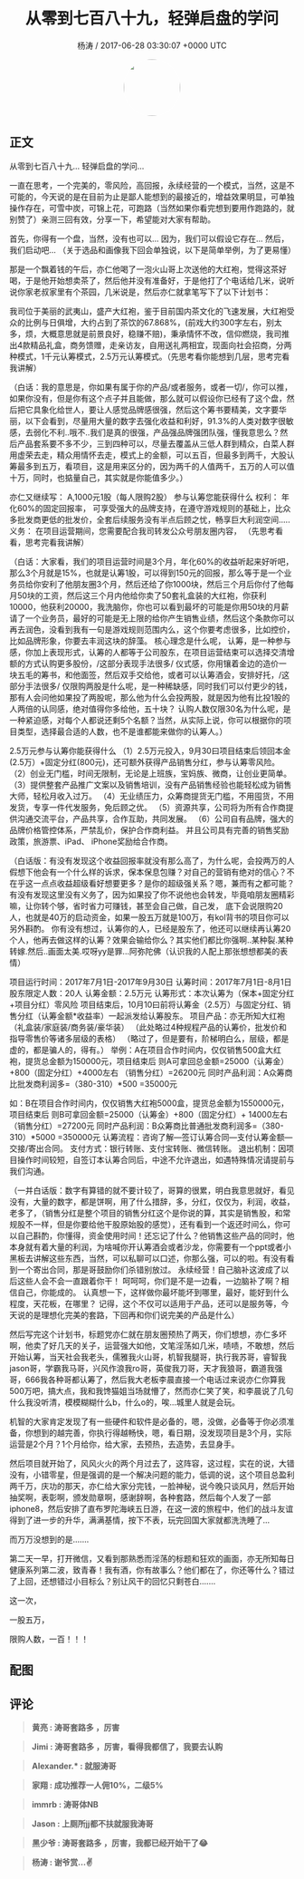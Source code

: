 <h1 align="center">从零到七百八十九，轻弹启盘的学问</h1>
<p align="center">
    <a>杨涛 / 2017-06-28 03:30:07 &#43;0000 UTC</a>
</p>

<div align="center">
    <img src="https://images.zsxq.com/FifpSTY8YbAbI3iRSjrizCwJoa8v?e=1590940799&amp;token=kIxbL07-8jAj8w1n4s9zv64FuZZNEATmlU_Vm6zD:jsPiQAh9mq-4fg3PUDCxznPmFgE=" width="100" height="100" style="border:1px solid;border-radius:50%; color:#ffffff"/>
</div>

## 正文

<div>
 
从零到七百八十九...
轻弹启盘的学问...

一直在思考，一个完美的，零风险，高回报，永续经营的一个模式，当然，这是不可能的，今天说的是在目前为止是鄙人能想到的最接近的，增益效果明显，可单独操作存在，可雪中炭，可锦上花，可跑路（当然如果你看完想到要用作跑路的，就别赞了）亲测三回有效，分享一下，希望能对大家有帮助。

首先，你得有一个盘，当然，没有也可以...
因为，我们可以假设它存在...
然后，我们启动吧...
（关于选品和画像我下回会单独说，以下是简单举例，为了更易懂）

那是一个飘着钱的午后，亦仁他喝了一泡火山哥上次送他的大红袍，觉得这茶好喝，于是他开始想卖茶了，然后他并没有准备好，于是他打了个电话给几米，说听说你家老叔家里有个茶园，几米说是，然后亦仁就拿笔写下了以下计划书：

我司位于美丽的武夷山，盛产大红袍，鉴于目前国内茶文化的飞速发展，大红袍受众的比例与日俱增，大约占到了茶饮的67.868%，(前戏大约300字左右，别太多，烦，大概意思就是前景良好，稳赚不赔)，秉承情怀不改，信仰燃烧，我司推出4款精品礼盒，商务馈赠，走亲访友，自用送礼两相宜，现面向社会招商，分两种模式，1千元认筹模式，2.5万元认筹模式。（先思考看你能想到几层，思考完看我讲解）

（白话：我的意思是，你如果有属于你的产品/或者服务，或者一切/，你可以推，如果你没有，但是你有这个点子并且能做，那么就可以假设你已经有了这个盘，然后把它具象化给世人，要让人感觉品牌感很强，然后这个筹书要精美，文字要华丽，以下会看到，尽量用大量的数字去强化收益和利好，91.3%的人类对数字很敏感，去弱化不利..哦不..我们是真的很强，产品强品牌强团队强，懂我意思么？然后产品套系要不多不少，三到四种可以，尽量去覆盖从三低人群到精众，白菜人群用虚荣去走，精众用情怀去走，模式上的金额，可以五百，但最多到两千，大股认筹最多到五万，看项目，这是用来区分的，因为两千的人值两千，五万的人可以值十万，同时，也掂量自己，其实就是你能值多少。）

亦仁又继续写：
A,1000元1股（每人限购2股）
参与认筹您能获得什么
权利：
年化60%的固定回报率，
可享受强大的品牌支持，在遵守游戏规则的基础上，比众多批发商更低的批发价，全套后续服务没有半点后顾之忧，畅享巨大利润空间.....
义务：
在项目运营期间，您需要配合我司转发公众号朋友圈内容，
（先思考看看，思考完看我讲解）

（白话：大家看，我们的项目运营时间是3个月，年化60%的收益听起来好听吧，那么3个月就是15%，也就是认筹1股，可以得到150元的回报，那么等于是一个业务员给你安利了他朋友圈3个月，然后还给了你1000块，然后三个月后你付了他每月50块的工资，然后这三个月内他给你卖了50套礼盒装的大红袍，你获利10000，他获利20000，我洗脑你，你也可以看到最坏的可能是你用50块的月薪请了一个业务员，最好的可能是无上限的给你产生销售业绩，然后这个条款你可以再去润色，没看到我有一句是游戏规则范围内么，这个你要考虑很多，比如控价，比如品牌形象，你要去丰润这块的辞藻。
核心理念是什么呢，
认筹，是一种参与感，你加上表现形式，认筹的人都等于公司股东，在项目运营结束可以选择交清增额的方式认购更多股份，/这部分表现手法很多/
仪式感，你用镶着金边的造价一块五毛的筹书，和他面签，然后双手交给他，或者可以认筹酒会，安排好托，/这部分手法很多/
仅限购两股是什么呢，是一种稀缺感，同时我们可以付更少的钱，那有人会问他如果投了两股呢，那么他为什么会投两股，就是因为他有比投1股的人两倍的认同感，绝对值得你多给他，五十块？
认购人数仅限30名为什么呢，是一种紧迫感，对每个人都说还剩5个名额？当然，从实际上说，你可以根据你的项目类型，选择最合适的人数，也不是谁都能来做你的认筹人。）

2.5万元参与认筹你能获得什么
（1）2.5万元投入，9月30曰项目结束后领回本金(2.5万）&#43;固定分红(800元)，还可额外获得产品销售分红，参与认筹零风险。
（2）创业无门槛，时间无限制，无论是上班族，宝妈族、微商，让创业更简单。
（3）提供整套产品推广文案以及销售培训，没有产品销售经验也能轻松成为销售大师，轻松月收入过万。
（4）无业绩压力，众筹商提货无门槛，不用囤货，不用发货，专享一件代发服务，免后顾之优。
（5）资源共享，公司将为所有合作商提供沟通交流平台，产品共享，合作互助，共同发展。
（6）公司自有品牌，强大的品牌价格管控体系，严禁乱价，保护合作商利益。
并且公司具有完善的销售奖励政策，旅游票、iPad、 iPhone奖励给合作商。

（白话版：有没有发现这个收益回报率就没有那么高了，为什么呢，会投两万的人假想下他会有一个什么样的诉求，保本保息包赚？对自己的营销有绝对的信心？不在乎这一点点收益超级看好想要更多？是你的超级强关系？嗯，兼而有之都可能？
有没有发现这里没有义务了，因为如果投了你不说他也会转发，毕竟咱朋友圈精彩嘛，让你转个够，省时省力可赚钱，甚至会自己做，自己发，
底下会说限购20人，也就是40万的启动资金，如果一股五万就是100万，有kol背书的项目你可以另外斟酌。
你有没有想过，认筹你的人，已经是股东了，他还可以继续再认筹20个人，他再去做这样的认筹？效果会输给你么？其实他们都比你强啊..某种裂.某种转嫁.然后..画面太美.哎呀yy是罪...阿弥陀佛（认识我的人配上那张想想都美的表情）

项目运行时间：2017年7月1日-2017年9月30日
认筹时间：2017年7月1日-8月1日
股东限定人数：20人 
认筹金额：2.5万元
认筹形式：本次认筹为（保本&#43;固定分红&#43;项目分红）零风险
项目结束后，10月10曰前将认筹金（2.5万）与固定分红、销售分红（认筹金额*收益率）一起派发给认筹股东。
项目产品：亦无所知大红袍（礼盒装/家庭装/商务装/豪华装）
（此处略过4种规程产品的认筹价，批发价和指导零售价等诸多层级的表格）
（略过了，但是要有，阶梯明白么，层级，都是虚的，都是骗人的，得有。）
举例：A在项目合作时间内，仅仅销售500盒大红袍，提货总金额为150000元，项目结束后
则A可拿回总金额=25000（认筹金）&#43;800（固定分红）&#43;4000左右 （销售分红）=26200元
同时产品利润：A众筹商比批发商利润多=（380-310）*500 =35000元 

如：B在项目合作时间内，仅仅销售大红袍5000盒，提货总金额为1550000元，项目结束后
则B可拿回金额=25000（认筹金）&#43;800（固定分红）&#43; 14000左右（销售分红）=27200元 
同时产品利润：B众筹商比普通批发商利润多=（380-310）*5000 =350000元
认筹流程：咨询了解―签订认筹合同—支付认筹金额—交接/寄出合同。
支付方式：银行转账、支付宝转账、微信转账。
退出机制：因项目操作时间较短，自签订本认筹合同后，中途不允许退出，如遇特殊情况请提前与我们沟通。

（一并白话版：数字有算错的就不要计较了，哥算的很累，明白我意思就好，看见没有，大量的数字，都是饼啊，用了什么措辞，多，分红，仅仅为，利润，收益，老多了，（销售分红是整个项目的销售分红这个是你说的算，其实是销售股，和常规股不一样，但是你要给他干股原始股的感觉），还有看到一个返还时间么，你可以自己斟酌，你懂得，资金使用时间！还忘记了什么？他销售这些产品的同时，他本身就有着大量的利润，为啥喊你开认筹酒会或者沙龙，你需要有一个ppt或者小黑板去讲解这些东西，当然，可以私聊可以口述，你那么强，可以的啦。有没有看到一个寄出合同，那是哥鼓励你们杀错别放过。
永续经营！自己脑补这波成了以后这些人会不会一直跟着你干！
呵呵呵，你们是不是一边看，一边脑补了啊？相信自己，你能成的。
认真想一下，这样做你最坏能坏到哪里，最好，能好到什么程度，天花板，在哪里？
记得，这个不仅可以适用于产品，还可以是服务等，今天说的是理想化完美的套路，下回再和你们说完美的产品是什么）

然后写完这个计划书，标题党亦仁就在朋友圈预热了两天，你们想想，亦仁多坏啊，他卖了好几天的关子，运营强大如他，文笔淫荡如几米，啧啧，不敢想，然后开始认筹，当天社会我老头，儒雅我火山哥，机智我腿哥，执行我苏哥，睿智我jason哥，学霸我马哥，兴风作浪我ro哥，英俊我刀哥，天才我狼哥，霸道我强哥，666我各种哥都认筹了，然后我大老板李晨直接一个电话过来说亦仁你算我500万吧，搞大点，我和我馋猫姐当场就懵了，然而亦仁笑了笑，和李晨说了几句什么我没听清，模模糊糊什么b，什么o的，唉...城里人就是会玩。

机智的大家肯定发现了有一些硬件和软件是必备的，嗯，没做，必备等于你必须准备，你想到的越完善，你执行得越畅快，嗯，看日期，没发现项目是3个月，实际运营是2个月？1个月给你，给大家，去预热，去造势，去显身手。

然后项目就开始了，风风火火的两个月过去了，这阵容，这过程，实在的说，大错没有，小错零星，但是强调的是一个解决问题的能力，低调的说，这个项目总盈利两千万，庆功的那天，亦仁给大家分完钱，一脸神秘，说今晚只谈风月，然后开始抽奖啊，表彰啊，颁发勋章啊，感谢辞啊，各种套路，然后每个人发了一部iphone8，然后安排了直布罗陀海峡五日游，在这一波的旅程中，他们的战斗友谊得到了进一步的升华，满满基情，按下不表，玩完回国大家就都洗洗睡了...

而万万没想到的是.......

第二天一早，打开微信，又看到那熟悉而淫荡的标题和狂欢的画面，亦无所知每日健康系列第二波，致青春！我有酒，你有故事么？他们都在了，你还等什么？错过了上回，还想错过小目标么？别让风干的回忆只剩苍白.......

这一次，

一股五万，

限购人数，一百！！！
</div>

## 配图
<div class="image" align="center">

</div>

## 评论

<div align="left">
<div>

<blockquote >
<span> <strong>黄亮 : 涛哥套路多 ，厉害 </strong></span>
</blockquote>

<blockquote >
<span> <strong>Jimi : 涛哥套路多 ，厉害，看得我都信了，我要去认购 </strong></span>
</blockquote>

<blockquote >
<span> <strong>Alexander.* : 就服涛哥 </strong></span>
</blockquote>

<blockquote >
<span> <strong>家翔 : 成功推荐一人佣10%，二级5% </strong></span>
</blockquote>

<blockquote >
<span> <strong>immrb : 涛哥体NB </strong></span>
</blockquote>

<blockquote >
<span> <strong>Jason : 上厕所jj都不扶就服我涛哥 </strong></span>
</blockquote>

<blockquote >
<span> <strong>黑少爷 : 涛哥套路多 ，厉害，我都已经开始干了😂 </strong></span>
</blockquote>

<blockquote >
<span> <strong>杨涛 : 谢爷赏…✌ </strong></span>
</blockquote>

</div>
</div>
